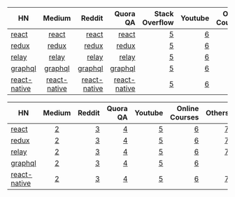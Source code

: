  
 
 
 
 
 
 
 | HN        | Medium         | Reddit |  Quora QA  | Stack Overflow | Youtube | Online Courses| Others |
| ------------- |:-------------:| -----:| -----:|-----:|-----:|-----:| -----:|
|  [react](https://hn.algolia.com/?query=react&sort=byPopularity&prefix&page=0&dateRange=all&type=story)  | [react](https://medium.com/tag/react?source=related)  | [react](https://www.reddit.com/r/reactjs/)  | [react](https://www.quora.com/topic/React-JavaScript-library)  |  [5]()    | [6]()  | [7]()  | [8]()  |
|  [redux](https://hn.algolia.com/?query=redux&sort=byPopularity&prefix&page=0&dateRange=all&type=story)  | [redux](https://medium.com/tag/redux)  | [redux](https://www.reddit.com/r/reduxjs/)  | [redux](https://www.quora.com/topic/Redux-JavaScript-library)  |   [5]()   | [6]()  | [7]()  | [8]()  |
|  [relay](https://hn.algolia.com/?query=relay&sort=byPopularity&prefix&page=0&dateRange=all&type=story)  | [relay](https://medium.com/tag/relay)  | [relay](https://www.reddit.com/r/relay/)  | [relay](https://www.quora.com/topic/Relay-JS-Framework)  |   [5]()  | [6]()  | [7]()  | [8]()  |
 |  [graphql](https://hn.algolia.com/?query=graphql&sort=byPopularity&prefix&page=0&dateRange=all&type=story)  | [graphql](https://medium.com/tag/graphql)  | [graphql](https://www.reddit.com/r/graphql/)  | [graphql](https://www.quora.com/topic/GraphQL)  |   [5]()  | [6]()  | [7]()  | [8]()  |
|  [react-native](https://hn.algolia.com/?query=react%20native&sort=byPopularity&prefix&page=0&dateRange=all&type=story)  | [react-native](https://medium.com/tag/react-native)  | [react-native](https://www.reddit.com/r/reactnative/)  | [react-native](https://www.quora.com/topic/React-Native-1)  |   [5]()  | [6]()  | [7]()  | [8]()  |























 | HN        | Medium         | Reddit|  Quora QA  | Youtube | Online Courses| Others |
| ------------- |:-------------:| -----:| -----:|-----:|-----:|-----:|
|  [react](https://hn.algolia.com/?query=react&sort=byPopularity&prefix&page=0&dateRange=all&type=story)  | [2]()  | [3]()  | [4]()  |  [5]()    | [6]()  | [7]()  |
|  [redux](https://hn.algolia.com/?query=redux&sort=byPopularity&prefix&page=0&dateRange=all&type=story)  | [2]()  | [3]()  | [4]()  |   [5]()   | [6]()  | [7]()  |
|  [relay](https://hn.algolia.com/?query=relay&sort=byPopularity&prefix&page=0&dateRange=all&type=story)  | [2]()  | [3]()  | [4]()  |   [5]()  | [6]()  | [7]()  |
 |  [graphql](https://hn.algolia.com/?query=graphql&sort=byPopularity&prefix&page=0&dateRange=all&type=story)  | [2]()  | [3]()  | [4]()  |   [5]()  | [6]()  | 
|  [react-native](https://hn.algolia.com/?query=react%20native&sort=byPopularity&prefix&page=0&dateRange=all&type=story)  | [2]()  | [3]()  | [4]()  |   [5]()  | [6]()  | [7]()  |
